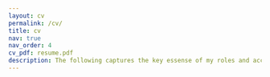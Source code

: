 ```yaml
---
layout: cv
permalink: /cv/
title: cv
nav: true
nav_order: 4
cv_pdf: resume.pdf
description: The following captures the key essense of my roles and accomplishments.
---
```

